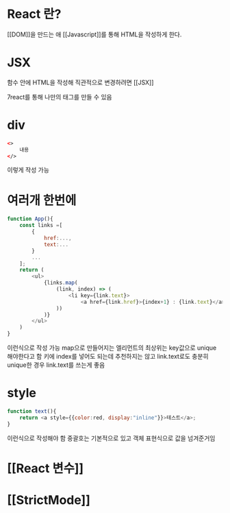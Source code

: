 
# React 란?
[[DOM]]을 만드는 애
[[Javascript]]를 통해 HTML을 작성하게 한다.

# JSX

함수 안에 HTML을 작성해 직관적으로 변경하려면 [[JSX]]

7react를 통해 나만의 태그를 만들 수 있음

# div
```html
<>
	내용
</>
```
이렇게 작성 가능

# 여러개 한번에

```Javascript
function App(){
	const links =[
		{
			href:...,
			text:...
		}
		...
	];
	return (
		<ul>
			{links.map(
				(link, index) => (
					<li key={link.text}>
						<a href={link.href}>{index+1} : {link.text}</a>
				))
			)}
		</ul>	
	)
}
```

이런식으로 작성 가능
map으로 만들어지는 엘리먼트의 최상위는 key값으로 unique 해야한다고 함
키에 index를 넣어도 되는데 추천하지는 않고 link.text로도 충분히 unique한 경우 link.text를 쓰는게 좋음

# style
```javascript
function text(){
	return <a style={{color:red, display:"inline"}}>테스트</a>;
}
```
이런식으로 작성해야 함
중괄호는 기본적으로 있고
객체 표현식으로 값을 넘겨준거임

# [[React 변수]]

# [[StrictMode]]
